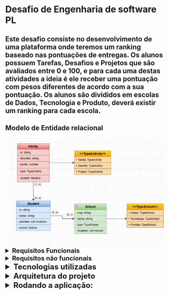 # Desafio de Engenharia de software PL
## Este desafio consiste no desenvolvimento de uma plataforma onde teremos um ranking baseado nas pontuações de entregas. Os alunos possuem Tarefas, Desafios e Projetos que são avaliados entre 0 e 100, e para cada uma destas atividades a ideia é ele receber uma pontuação com pesos diferentes de acordo com a sua pontuação. Os alunos são divididos em escolas de Dados, Tecnologia e Produto, deverá existir um ranking para cada escola.

<div>
    <h2>Modelo de Entidade relacional</h2>
    <img src="./diagram.JPG">
</div>

<details>
    <summary style="font-size: 20px; font-weight: 700;">Requisitos Funcionais</summary>
    <div>
        <strong>Notas: </strong>
        <ul>
            <li>Como professor ou avaliador devo poder atribuir notas para cada aluno em diferentes tipos de atividades (Tarefas, Desafios, Projetos).</li>
            <li>As notas registradas devem estar associadas a alunos específicos e às atividades correspondentes</li>
            <li>O sistema deve permitir a especificação da pontuação para cada atividade, variando de 0 a 100</li>
        <ul>
    </div>
    <div>
        <strong>Pontuação: </strong>
        <ul>
            <li>O sistema deve calcular a pontuação de cada aluno com base nas notas atribuídas às atividades e nos pesos atribuídos a cada atividade.</li>
        <ul>
    </div>
    <div>
        <strong>Ranking Escolar: </strong>
        <ul>
            <li>Devo poder visualizar uma lista dos alunos divididos em três escolas diferentes: Dados, Tecnologia e Produto. De forma ordenada com base na pontuação.</li>
            <li>Cada ranking escolar deve exibir os 10 melhores alunos da escola correspondente.</li>
        <ul>
    </div>
    <div>
        <strong>Ranking Geral: </strong>
        <ul>
            <li>Devo poder visualizar um ranking com os 3 melhores alunos em uma categoria "pódio geral".</li>
        <ul>
    </div>
</details>
<details>
    <summary style="font-size: 20px; font-weight: 700;">Requisitos não funcionais</summary>
    <div>
        <strong>Escalabilidade: </strong>
        <ul>
            <li>O sistema deve calcular a pontuação de cada aluno com base nas notas atribuídas às atividades e nos pesos atribuídos a cada atividade.</li>
        <ul>
    </div>
</details>

<details>
    <summary style="font-size: 24px; font-weight: 700;">Tecnologias utilizadas</summary>
    <div>
        <strong>NodeJS: </strong><span>Para construção da API.</span>
    </div>
    <div>
        <strong>AngularJS: </strong><span>Para construção da página WEB.</span>
    </div>
    <div>
        <strong>MySQL: </strong><span>Para o banco de dados.</span>
    </div>
    <div>
        <strong>Docker: </strong><span>Para a containerização.</span>
    </div>
</details>

<details>
    <summary style="font-size: 24px; font-weight: 700;">Arquitetura do projeto</summary>
    <div>
        <p>Definimos a utilização da arquitetura MVC neste projeto, para maior agilidade no desenvolvimento.</p>
    </div>
    <h3>Estrutura das pastas: </h3>
    <div>
        <strong>/api: </strong>
        <ul>
            <li><strong>src/core: </strong>Pasta principal onde ficam as entities, repository, services e controller</li>
            <li><strong>src/data-mocked: </strong>Onde ficam os dados mockados na inicialização da API.</li>
            <li><strong>src/routes: </strong>Aqui são chamados os controllers e definidas suas rotas(url's)</li>
            <li><strong>src/utils: </strong>Pasta onde ficam os enums e tipagens de algumas requisições.</li>
        </ul>
    </div>
    <div>
        <strong>/web: </strong>
        <ul>
            <li><strong>src/app/components: </strong>Pasta onde ficam os componentes renderizados em outras telas na aplicação</li>
            <li><strong>src/app/core: </strong>Aqui estão as páginas da aplicação.</li>
            <li><strong>src/app/model: </strong>Guardamos a tipagens de algumas requisições que necessitam de tipagem.</li>
            <li><strong>src/app/services: </strong>Aqui ficam as funções que fazem a requisição direta para api</li>
            <li><strong>src/assets: </strong>Aqui ficam as imagens utilizadas.</li>
        </ul>
    </div>
    
</details>

<details>
    <summary style="font-size: 24px; font-weight: 700;">Rodando a aplicação:</summary>
    <div>
        <strong>Clone o repositório com o comando: </strong><span>git clone https://github.com/silasprd/software-eng-pl-challenge</span>
    </div>
    <div>
        <strong>Será necessário criar um banco de dados local para aplicação com o nome "dnc"</strong>
    </div>
    <div>
        <strong>Acesse a pasta api/src:</strong><span>Altere as informações de data-source.ts, para as informações do seu banco de dados, como username, password e port</span>
    </div>
    <div>
        <strong>Acesse a pasta api e execute o comando:</strong><span>npm install</span>
    </div>
    <div>
        <strong>Rode a api com o comando:</strong><span>npm start</span>
    </div>
    <div>
        <strong>Acesse a pasta web e dentro da pasta web rode o comando:</strong><span>npm install</span>
    </div>   
    <div>
        <strong>Ainda dentro da pasta web, após a instalação das dependências rode o frontend com o comando:</strong><span>"npm start" ou "ng serve"</span>
    </div>   
</details>
